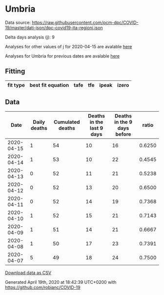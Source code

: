 # Umbria

Data source: https://raw.githubusercontent.com/pcm-dpc/COVID-19/master/dati-json/dpc-covid19-ita-regioni.json

Delta days analysis (j): 9

Analyses for other values of j for 2020-04-15 are avalable [here](../2020-04-15/README.md)

Analyses for Umbria for previous dates are avalable [here](../README.md)

## Fitting 
|fit type|best fit equation|tafe|tfe|ipeak|izero|
|-------|-----|--------|------|---|---|

## Data
|Date|Daily deaths|Cumulated deaths|Deaths in the last 9 days|Deaths in the 9 days before|ratio|
|----|----------|-----------|-------|--------------------|-----|
|2020-04-15|1|54|10|16|0.6250|
|2020-04-14|1|53|10|22|0.4545|
|2020-04-13|0|52|11|21|0.5238|
|2020-04-12|0|52|13|20|0.6500|
|2020-04-11|0|52|14|19|0.7368|
|2020-04-10|1|52|15|21|0.7143|
|2020-04-09|1|51|14|21|0.6667|
|2020-04-08|1|50|17|23|0.7391|
|2020-04-07|5|49|18|24|0.7500|

[Download data as CSV](COVID-19_umbria_j9_2020-04-15.csv)

Generated April 19th, 2020 at 18:42:39 UTC+0200 with https://github.com/robianc/COVID-19
